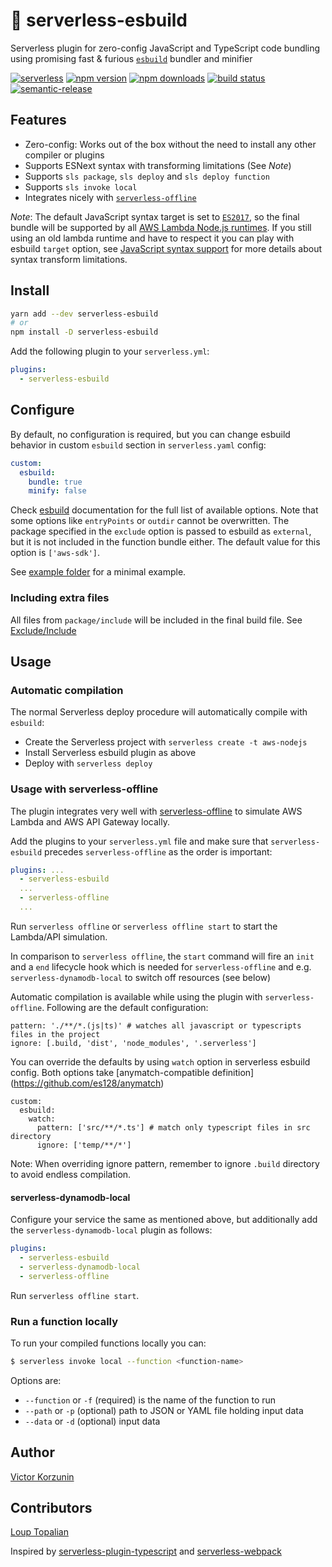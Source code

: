 # 💨 serverless-esbuild

Serverless plugin for zero-config JavaScript and TypeScript code bundling using promising fast & furious [`esbuild`](https://github.com/evanw/esbuild) bundler and minifier

[![serverless](http://public.serverless.com/badges/v3.svg)](http://www.serverless.com)
[![npm version](https://img.shields.io/npm/v/serverless-esbuild?color=brightgreen&label=npm%20package)](https://www.npmjs.com/package/serverless-esbuild)
[![npm downloads](https://img.shields.io/npm/dm/serverless-esbuild)](https://github.com/floydspace/serverless-esbuild/network/dependents)
[![build status](https://img.shields.io/github/workflow/status/floydspace/serverless-esbuild/release)](https://github.com/floydspace/serverless-esbuild/actions)
[![semantic-release](https://img.shields.io/badge/%20%20%F0%9F%93%A6%F0%9F%9A%80-semantic--release-e10079.svg)](https://github.com/semantic-release/semantic-release)

## Features

- Zero-config: Works out of the box without the need to install any other compiler or plugins
- Supports ESNext syntax with transforming limitations (See _Note_)
- Supports `sls package`, `sls deploy` and `sls deploy function`
- Supports `sls invoke local`
- Integrates nicely with [`serverless-offline`](https://github.com/dherault/serverless-offline)

_Note_: The default JavaScript syntax target is set to [`ES2017`](https://node.green/#ES2017), so the final bundle will be supported by all [AWS Lambda Node.js runtimes](https://docs.aws.amazon.com/lambda/latest/dg/lambda-runtimes.html). If you still using an old lambda runtime and have to respect it you can play with esbuild `target` option, see [JavaScript syntax support](https://github.com/evanw/esbuild#javascript-syntax-support) for more details about syntax transform limitations.

## Install

```sh
yarn add --dev serverless-esbuild
# or
npm install -D serverless-esbuild
```

Add the following plugin to your `serverless.yml`:

```yaml
plugins:
  - serverless-esbuild
```

## Configure

By default, no configuration is required, but you can change esbuild behavior in custom `esbuild` section in `serverless.yaml` config:

```yml
custom:
  esbuild:
    bundle: true
    minify: false
```

Check [esbuild](https://github.com/evanw/esbuild#command-line-usage) documentation for the full list of available options. Note that some options like `entryPoints` or `outdir` cannot be overwritten.
The package specified in the `exclude` option is passed to esbuild as `external`, but it is not included in the function bundle either. The default value for this option is `['aws-sdk']`.

See [example folder](example) for a minimal example.

### Including extra files

All files from `package/include` will be included in the final build file. See [Exclude/Include](https://serverless.com/framework/docs/providers/aws/guide/packaging#exclude--include)

## Usage

### Automatic compilation

The normal Serverless deploy procedure will automatically compile with `esbuild`:

- Create the Serverless project with `serverless create -t aws-nodejs`
- Install Serverless esbuild plugin as above
- Deploy with `serverless deploy`

### Usage with serverless-offline

The plugin integrates very well with [serverless-offline](https://github.com/dherault/serverless-offline) to
simulate AWS Lambda and AWS API Gateway locally.

Add the plugins to your `serverless.yml` file and make sure that `serverless-esbuild`
precedes `serverless-offline` as the order is important:

```yaml
plugins: ...
  - serverless-esbuild
  ...
  - serverless-offline
  ...
```

Run `serverless offline` or `serverless offline start` to start the Lambda/API simulation.

In comparison to `serverless offline`, the `start` command will fire an `init` and a `end` lifecycle hook which is needed for `serverless-offline` and e.g. `serverless-dynamodb-local` to switch off resources (see below)

Automatic compilation is available while using the plugin with `serverless-offline`. Following are the default configuration:

```
pattern: './**/*.(js|ts)' # watches all javascript or typescripts files in the project
ignore: [.build, 'dist', 'node_modules', '.serverless']
```

You can override the defaults by using `watch` option in serverless esbuild config. Both options take [anymatch-compatible definition] (https://github.com/es128/anymatch)

```
custom:
  esbuild:
    watch:
      pattern: ['src/**/*.ts'] # match only typescript files in src directory
      ignore: ['temp/**/*']
```

Note: When overriding ignore pattern, remember to ignore `.build` directory to avoid endless compilation.

#### serverless-dynamodb-local

Configure your service the same as mentioned above, but additionally add the `serverless-dynamodb-local`
plugin as follows:

```yaml
plugins:
  - serverless-esbuild
  - serverless-dynamodb-local
  - serverless-offline
```

Run `serverless offline start`.

### Run a function locally

To run your compiled functions locally you can:

```bash
$ serverless invoke local --function <function-name>
```

Options are:

- `--function` or `-f` (required) is the name of the function to run
- `--path` or `-p` (optional) path to JSON or YAML file holding input data
- `--data` or `-d` (optional) input data

## Author

[Victor Korzunin](https://floydspace.github.io/)

## Contributors

[Loup Topalian](https://github.com/olup)

Inspired by [serverless-plugin-typescript](https://github.com/prisma-labs/serverless-plugin-typescript) and [serverless-webpack](https://github.com/serverless-heaven/serverless-webpack)
